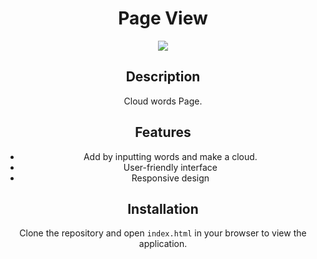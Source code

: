 <div align="center">
  <h1>Page View</h1>
  <img src="https://nkb-backend-media-static-tenxiitian.s3.ap-south-1.amazonaws.com/tenxiitian_prod/programs/Tech+Programs/frontend-content/ccbp/coding-practice-questions/dynamic-webapps/word-cloud-v1.gif">

## Description

Cloud words Page. 

## Features

- Add by inputting words and make a cloud.
- User-friendly interface
- Responsive design

## Installation

Clone the repository and open `index.html` in your browser to view the application.
